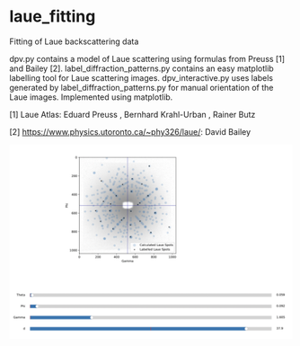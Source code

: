 # laue_fitting
Fitting of Laue backscattering data

dpv.py contains a model of Laue scattering using formulas from Preuss [1] and Bailey [2]. 
label_diffraction_patterns.py contains an easy matplotlib labelling tool for Laue scattering images. 
dpv_interactive.py uses labels generated by label_diffraction_patterns.py for manual orientation of the Laue images. Implemented using matplotlib. 

[1] Laue Atlas: Eduard Preuss , Bernhard Krahl-Urban , Rainer Butz

[2] https://www.physics.utoronto.ca/~phy326/laue/: David Bailey


![alt text](https://github.com/louisprimeau/laue_fitting/blob/main/Ge_example.png)
